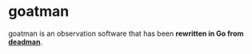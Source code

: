 # goatman

goatman is an observation software that has been **rewritten in Go from [deadman](https://github.com/upa/deadman)**.
